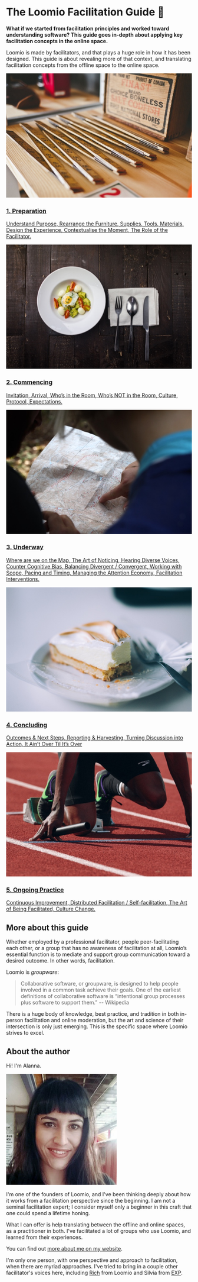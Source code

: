 # The Loomio Facilitation Guide 🐺

 **What if we started from facilitation principles and worked toward understanding software? This guide goes in-depth about applying key facilitation concepts in the online space.**

Loomio is made by facilitators, and that plays a huge role in how it has been designed. This guide is about revealing more of that context, and translating facilitation concepts from the offline space to the online space.

<a href="preparation.html">
  <div class="media-list">
    <img src="img/preparation_600.jpg" class="img-left img-200px">
    <h3>1. Preparation</h3>
    <p>Understand Purpose, Rearrange the Furniture, Supplies, Tools, Materials, Design the Experience, Contextualise the Moment, The Role of the Facilitator.</p>
  </div>
</a>

<a href="commencing.html">
  <div class="media-list">
    <img src="img/commencing_600.jpg" class="img-left img-200px">
    <h3>2. Commencing</h3>
    <p>Invitation, Arrival, Who’s in the Room, Who’s NOT in the Room, Culture, Protocol, Expectations.</p>
  </div>
</a>

<a href="underway.html">
  <div class="media-list">
    <img src="img/underway_600.jpg" class="img-left img-200px">
    <h3>3. Underway</h3>
    <p>Where are we on the Map, The Art of Noticing, Hearing Diverse Voices, Counter Cognitive Bias, Balancing Divergent / Convergent, Working with Scope, Pacing and Timing, Managing the Attention Economy, Facilitation Interventions.</p>
  </div>
</a>

<a href="concluding.html">
  <div class="media-list">
    <img src="img/concluding_600.jpg" class="img-left img-200px">
    <h3>4. Concluding</h3>
    <p>Outcomes & Next Steps, Reporting & Harvesting, Turning Discussion into Action, It Ain’t Over Til It’s Over</p>
  </div>
</a>

<a href="ongoing_practice.html">
  <div class="media-list">
    <img src="img/practicing_600.jpg" class="img-left img-200px">
    <h3>5. Ongoing Practice</h3>
    <p>Continuous Improvement, Distributed Facilitation / Self-facilitation, The Art of Being Facilitated, Culture Change.</p>
  </div>
</a>

## More about this guide

Whether employed by a professional facilitator, people peer-facilitating each other, or a group that has no awareness of facilitation at all, Loomio’s essential function is to mediate and support group communication toward a desired outcome. In other words, facilitation.

Loomio is *groupware*:

> Collaborative software, or groupware, is designed to help people involved in a common task achieve their goals. One of the earliest definitions of collaborative software is “intentional group processes plus software to support them.” -- Wikipedia


There is a huge body of knowledge, best practice, and tradition in both in-person facilitation and online moderation, but the art and science of their intersection is only just emerging. This is the specific space where Loomio strives to excel.

## About the author

Hi! I'm Alanna.

<img src="alanna_fringe_s.jpg" alt="Alanna" class="img-left img-200px"/>

I'm one of the founders of Loomio, and I've been thinking deeply about how it works from a facilitation perspective since the beginning. I am not a seminal facilitation expert; I consider myself only a beginner in this craft that one could spend a lifetime honing.

What I can offer is help translating between the offline and online spaces, as a practitioner in both. I've facilitated a lot of groups who use Loomio, and learned from their experiences.

You can find out [more about me on my website](http://alanna.space).

I'm only one person, with one perspective and approach to facilitation, when there are myriad approaches. I've tried to bring in a couple other facilitator's voices here, including [Rich](http://richdecibels.com/) from Loomio and Silvia from [EXP](http://exp.agency).
